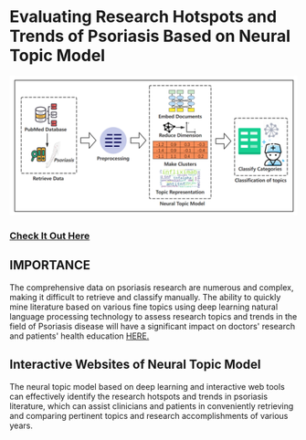 # Evaluating Research Hotspots and Trends of Psoriasis Based on Neural Topic Model 
![ReactJS Resume Website](readme.jpg?raw=true "ReactJS Resume Website")
### <a href="http://timbakerdev.com/">Check It Out Here</a> 

## IMPORTANCE
The comprehensive data on psoriasis research are numerous and complex, making it difficult to retrieve and classify manually. The ability to quickly mine literature based on various fine topics using deep learning natural language processing technology to assess research topics and trends in the field of Psoriasis disease will have a significant impact on doctors' research and patients' health education <a href="https://github.com/tbakerx/react-resume-template">HERE.</a>

## Interactive Websites of Neural Topic Model
The neural topic model based on deep learning and interactive web tools can effectively identify the research hotspots and trends in psoriasis literature, which can assist clinicians and patients in conveniently retrieving and comparing pertinent topics and research accomplishments of various years. 

<script type="module" src="https://public.tableau.com/javascripts/api/tableau.embedding.3.latest.min.js"></script>


<tableau-viz id="tableauViz"       
  src='https://public.tableau.com/views/DistributionmapofPsoriasisResearchTopics/FieldofPathologicalMechanismsandComorbidities'      
  device="pc" toolbar="bottom" show-tabs>
</tableau-viz>


